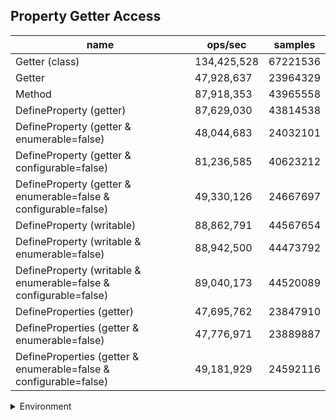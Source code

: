 ## Property Getter Access

|name|ops/sec|samples|
|-|-|-|
|Getter (class)|134,425,528|67221536|
|Getter|47,928,637|23964329|
|Method|87,918,353|43965558|
|DefineProperty (getter)|87,629,030|43814538|
|DefineProperty (getter & enumerable=false)|48,044,683|24032101|
|DefineProperty (getter & configurable=false)|81,236,585|40623212|
|DefineProperty (getter & enumerable=false & configurable=false)|49,330,126|24667697|
|DefineProperty (writable)|88,862,791|44567654|
|DefineProperty (writable & enumerable=false)|88,942,500|44473792|
|DefineProperty (writable & enumerable=false & configurable=false)|89,040,173|44520089|
|DefineProperties (getter)|47,695,762|23847910|
|DefineProperties (getter & enumerable=false)|47,776,971|23889887|
|DefineProperties (getter & enumerable=false & configurable=false)|49,181,929|24592116|


<details>
<summary>Environment</summary>

* __Machine:__ linux x64 | 4 vCPUs | 7.6GB Mem
* __Run:__ Mon Sep 30 2024 21:33:12 GMT+0000 (Coordinated Universal Time)
</details>

<!--
{"environment":{"platform":"linux","arch":"x64","cpus":4,"totalMemory":7.597888946533203},"benchmarks":[{"name":"Getter (class)","opsSec":134425528.66195643,"samples":67221536},{"name":"Getter","opsSec":47928637.965829335,"samples":23964329},{"name":"Method","opsSec":87918353.42014411,"samples":43965558},{"name":"DefineProperty (getter)","opsSec":87629030.9586781,"samples":43814538},{"name":"DefineProperty (getter & enumerable=false)","opsSec":48044683.84718708,"samples":24032101},{"name":"DefineProperty (getter & configurable=false)","opsSec":81236585.9244982,"samples":40623212},{"name":"DefineProperty (getter & enumerable=false & configurable=false)","opsSec":49330126.52908922,"samples":24667697},{"name":"DefineProperty (writable)","opsSec":88862791.94277234,"samples":44567654},{"name":"DefineProperty (writable & enumerable=false)","opsSec":88942500.22457217,"samples":44473792},{"name":"DefineProperty (writable & enumerable=false & configurable=false)","opsSec":89040173.36991097,"samples":44520089},{"name":"DefineProperties (getter)","opsSec":47695762.09734481,"samples":23847910},{"name":"DefineProperties (getter & enumerable=false)","opsSec":47776971.49840585,"samples":23889887},{"name":"DefineProperties (getter & enumerable=false & configurable=false)","opsSec":49181929.59714784,"samples":24592116}]}-->
